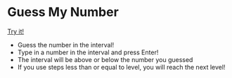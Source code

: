 # Guess My Number

[Try it!](https://christernilsson.github.io/Lab/2019/065-GuessMyNumberInterval)

* Guess the number in the interval!
* Type in a number in the interval and press Enter!
* The interval will be above or below the number you guessed
* If you use steps less than or equal to level, you will reach the next level!
